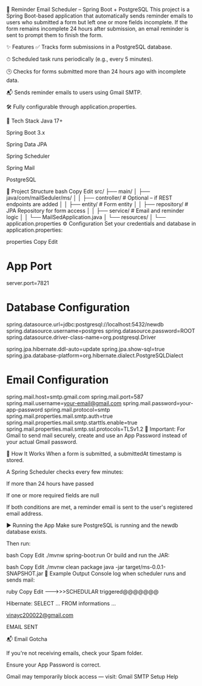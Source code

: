 📧 Reminder Email Scheduler – Spring Boot + PostgreSQL
This project is a Spring Boot-based application that automatically sends reminder emails to users who submitted a form but left one or more fields incomplete. If the form remains incomplete 24 hours after submission, an email reminder is sent to prompt them to finish the form.

✨ Features
✅ Tracks form submissions in a PostgreSQL database.

⏱ Scheduled task runs periodically (e.g., every 5 minutes).

🕒 Checks for forms submitted more than 24 hours ago with incomplete data.

📬 Sends reminder emails to users using Gmail SMTP.

🛠 Fully configurable through application.properties.

🔧 Tech Stack
Java 17+

Spring Boot 3.x

Spring Data JPA

Spring Scheduler

Spring Mail

PostgreSQL

📁 Project Structure
bash
Copy
Edit
src/
├── main/
│   ├── java/com/mailSeduler/ms/
│   │   ├── controller/       # Optional – if REST endpoints are added
│   │   ├── entity/           # Form entity
│   │   ├── repository/       # JPA Repository for form access
│   │   ├── service/          # Email and reminder logic
│   │   └── MailSedApplication.java
│   └── resources/
│       └── application.properties
⚙️ Configuration
Set your credentials and database in application.properties:

properties
Copy
Edit
# App Port
server.port=7821

# Database Configuration
spring.datasource.url=jdbc:postgresql://localhost:5432/newdb
spring.datasource.username=postgres
spring.datasource.password=ROOT
spring.datasource.driver-class-name=org.postgresql.Driver

spring.jpa.hibernate.ddl-auto=update
spring.jpa.show-sql=true
spring.jpa.database-platform=org.hibernate.dialect.PostgreSQLDialect

# Email Configuration
spring.mail.host=smtp.gmail.com
spring.mail.port=587
spring.mail.username=your-email@gmail.com
spring.mail.password=your-app-password
spring.mail.protocol=smtp
spring.mail.properties.mail.smtp.auth=true
spring.mail.properties.mail.smtp.starttls.enable=true
spring.mail.properties.mail.smtp.ssl.protocols=TLSv1.2
📌 Important: For Gmail to send mail securely, create and use an App Password instead of your actual Gmail password.

🧠 How It Works
When a form is submitted, a submittedAt timestamp is stored.

A Spring Scheduler checks every few minutes:

If more than 24 hours have passed

If one or more required fields are null

If both conditions are met, a reminder email is sent to the user's registered email address.

▶️ Running the App
Make sure PostgreSQL is running and the newdb database exists.

Then run:

bash
Copy
Edit
./mvnw spring-boot:run
Or build and run the JAR:

bash
Copy
Edit
./mvnw clean package
java -jar target/ms-0.0.1-SNAPSHOT.jar
📝 Example Output
Console log when scheduler runs and sends mail:

ruby
Copy
Edit
--->>>SCHEDULAR triggered@@@@@@@

Hibernate: SELECT ... FROM informations ...

vinayc200022@gmail.com

$$$$$$$$ EMAIL SENT $$$$$$$$

📬 Email Gotcha

If you're not receiving emails, check your Spam folder.

Ensure your App Password is correct.

Gmail may temporarily block access — visit: Gmail SMTP Setup Help

